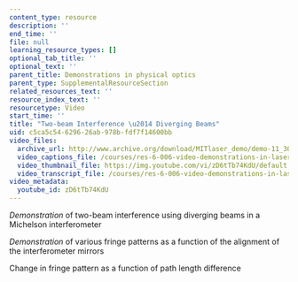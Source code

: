 ```yaml
---
content_type: resource
description: ''
end_time: ''
file: null
learning_resource_types: []
optional_tab_title: ''
optional_text: ''
parent_title: Demonstrations in physical optics
parent_type: SupplementalResourceSection
related_resources_text: ''
resource_index_text: ''
resourcetype: Video
start_time: ''
title: "Two-beam Interference \u2014 Diverging Beams"
uid: c5ca5c54-6296-26ab-978b-fdf7f14600bb
video_files:
  archive_url: http://www.archive.org/download/MITlaser_demo/demo-11_300k.mp4
  video_captions_file: /courses/res-6-006-video-demonstrations-in-lasers-and-optics-spring-2008/b621df2d4ce359e78e415ed018341f6d_zD6tTb74KdU.vtt
  video_thumbnail_file: https://img.youtube.com/vi/zD6tTb74KdU/default.jpg
  video_transcript_file: /courses/res-6-006-video-demonstrations-in-lasers-and-optics-spring-2008/4df098f22415e1d16f03e979ddb7c518_zD6tTb74KdU.pdf
video_metadata:
  youtube_id: zD6tTb74KdU
---
```


_Demonstration_ of two-beam interference using diverging beams in a Michelson interferometer

_Demonstration_ of various fringe patterns as a function of the alignment of the interferometer mirrors

Change in fringe pattern as a function of path length difference